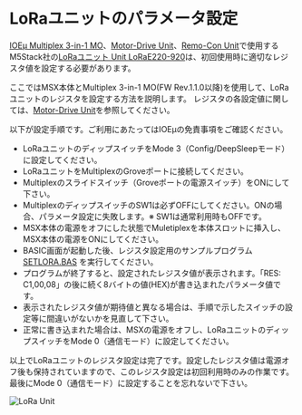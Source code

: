 # LoRaユニットのパラメータ設定

[IOEμ Multiplex 3-in-1 MO](/Multiplex_3-in-1_MO/readme_multiplex_3-in-1_mo.md)、[Motor-Drive Unit](/MotorDriver_Unit/readme_motordriver_unit.md)、[Remo-Con Unit](/RemoCon_Unit/readme_remocon_unit.md)で使用するM5Stack社の[LoRaユニット Unit LoRaE220-920](https://docs.m5stack.com/en/unit/LoRaE220-JP%20Unit)は、初回使用時に適切なレジスタ値を設定する必要があります。

ここではMSX本体とMultiplex 3-in-1 MO(FW Rev.1.1.0以降)を使用して、LoRaユニットのレジスタを設定する方法を説明します。
レジスタの各設定値に関しては、[Motor-Drive Unit](/MotorDriver_Unit/readme_motordriver_unit.md)を参照してください。

以下が設定手順です。ご利用にあたってはIOEμの免責事項をご確認ください。

* LoRaユニットのディップスイッチをMode 3（Config/DeepSleepモード）に設定してください。
* LoRaユニットをMultiplexのGroveポートに接続してください。
* Multiplexのスライドスイッチ（Groveポートの電源スイッチ）をONにして下さい。
* MultiplexのディップスイッチのSW1は必ずOFFにしてください。ONの場合、パラメータ設定に失敗します。※ SW1は通常利用時もOFFです。
* MSX本体の電源をオフにした状態でMuletiplexを本体スロットに挿入し、MSX本体の電源をONにしてください。
* BASIC画面が起動した後、レジスタ設定用のサンプルプログラム [SETLORA.BAS](/MISC/LoRa_Unit/sample_MSX-BASIC/SETLORA.BAS) を実行してください。
* プログラムが終了すると、設定されたレジスタ値が表示されます。「RES: C1,00,08」の後に続く8バイトの値(HEX)が書き込まれたパラメータ値です。
* 表示されたレジスタ値が期待値と異なる場合は、手順で示したスイッチの設定等に間違いがないかを見直して下さい。
* 正常に書き込まれた場合は、MSXの電源をオフし、LoRaユニットのディップスイッチをMode 0（通信モード）に設定してください。

以上でLoRaユニットのレジスタ設定は完了です。設定したレジスタ値は電源オフ後も保持されていますので、このレジスタ設定は初回利用時のみの作業です。最後にMode 0（通信モード）に設定することを忘れないで下さい。

![LoRa Unit](image/lora_1.jpg)


